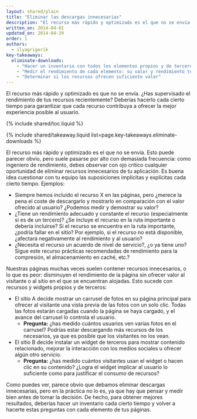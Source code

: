 ```yaml
---
layout: shared/plain
title: "Eliminar las descargas innecesarias"
description: "El recurso más rápido y optimizado es el que no se envía. ¿Has supervisado el rendimiento de tus recursos recientemente? Deberías hacerlo cada cierto tiempo para garantizar que cada recurso contribuya a ofrecer la mejor experiencia posible al usuario."
written_on: 2014-04-01
updated_on: 2014-04-29
order: 1
authors:
  - ilyagrigorik
key-takeaways:
  eliminate-downloads:
    - "Hacer un inventario con todos los elementos propios y de terceros en tus páginas"
    - "Medir el rendimiento de cada elemento: su valor y rendimiento técnico"
    - "Determinar si los recursos ofrecen suficiente valor"
---
```


<p class="intro">
  El recurso más rápido y optimizado es que no se envía. ¿Has supervisado el rendimiento de tus recursos recientemente? Deberías hacerlo cada cierto tiempo para garantizar que cada recurso contribuya a ofrecer la mejor experiencia posible al usuario.
</p>

{% include shared/toc.liquid %}

{% include shared/takeaway.liquid list=page.key-takeaways.eliminate-downloads %}

El recurso más rápido y optimizado es el que no se envía. Esto puede parecer obvio, pero suele pasarse por alto con demasiada frecuencia: como ingeniero de rendimiento, debes observar con ojo crítico cualquier oportunidad de eliminar recursos innecesarios de tu aplicación. Es buena idea cuestionar con tu equipo las suposiciones implícitas y explícitas cada cierto tiempo. Ejemplos:

* Siempre hemos incluido el recurso X en las páginas, pero ¿merece la pena el coste de descargarlo y mostrarlo en comparación con el valor ofrecido al usuario? ¿Podemos medir y demostrar su valor?
* ¿Tiene un rendimiento adecuado y constante el recurso (especialmente si es de un tercero)? ¿Se incluye el recurso en la ruta importante o debería incluirse? Si el recurso se encuentra en la ruta importante, ¿podría fallar en el sitio? Por ejemplo, si el recurso no está disponible, ¿afectará negativamente al rendimiento y al usuario?
* ¿Necesita el recurso un acuerdo de nivel de servicio?, ¿o ya tiene uno? Sigue este recurso prácticas recomendadas de rendimiento para la compresión, el almacenamiento en caché, etc.?

Nuestras páginas muchas veces suelen contener recursos innecesarios, o lo que es peor: disminuyen el rendimiento de la página sin ofrecer valor al visitante o al sitio en el que se encuentran alojadas. Esto sucede con recursos y widgets propios y de terceros:

* El sitio A decide mostrar un carrusel de fotos en su página principal para ofrecer al visitante una vista previa de las fotos con un solo clic. Todas las fotos estarán cargadas cuando la página se haya cargado, y el avance del carrusel lo controla el usuario.
    * **Pregunta:** ¿has medido cuántos usuarios ven varias fotos en el carrusel? Podrías estar descargando más recursos de los necesarios, ya que es posible que los visitantes no los vean.
* El sitio B decide instalar un widget de terceros para mostrar contenido relacionado, mejorar la interacción con los medios sociales u ofrecer algún otro servicio.
    * **Pregunta:** ¿has medido cuántos visitantes usan el widget o hacen clic en su contenido? ¿Logra el widget implicar al usuario lo suficiente como para justificar el consumo de recursos?

Como puedes ver, parece obvio que debamos eliminar descargas innecesarias, pero en la práctica no lo es, ya que hay que pensar y medir bien antes de tomar la decisión. De hecho, para obtener mejores resultados, deberías hacer un inventario cada cierto tiempo y volver a hacerte estas preguntas con cada elemento de tus páginas.



